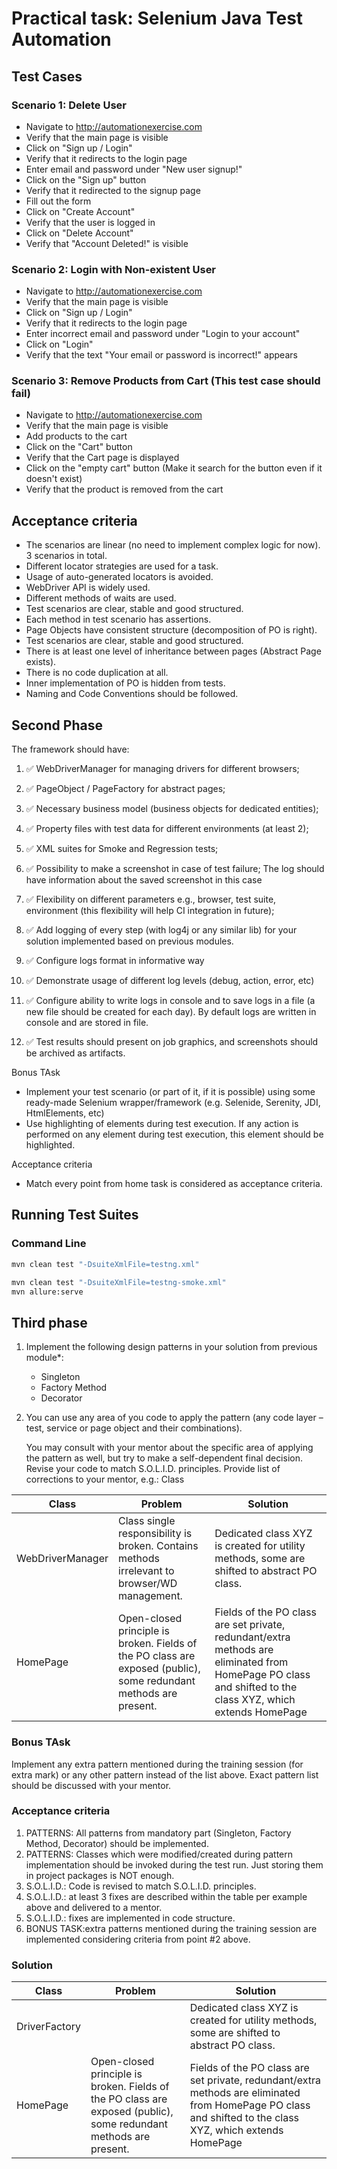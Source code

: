 # Practical task: Selenium Java Test Automation

## Test Cases

### Scenario 1: Delete User
- Navigate to http://automationexercise.com
- Verify that the main page is visible
- Click on "Sign up / Login"
- Verify that it redirects to the login page
- Enter email and password under "New user signup!"
- Click on the "Sign up" button
- Verify that it redirected to the signup page
- Fill out the form
- Click on "Create Account"
- Verify that the user is logged in
- Click on "Delete Account"
- Verify that "Account Deleted!" is visible

### Scenario 2: Login with Non-existent User
- Navigate to http://automationexercise.com
- Verify that the main page is visible
- Click on "Sign up / Login"
- Verify that it redirects to the login page
- Enter incorrect email and password under "Login to your account"
- Click on "Login"
- Verify that the text "Your email or password is incorrect!" appears

### Scenario 3: Remove Products from Cart (This test case should fail)
- Navigate to http://automationexercise.com
- Verify that the main page is visible
- Add products to the cart
- Click on the "Cart" button
- Verify that the Cart page is displayed
- Click on the "empty cart" button (Make it search for the button even if it doesn't exist)
- Verify that the product is removed from the cart


## Acceptance criteria
- The scenarios are linear (no need to implement complex logic for now). 3 scenarios in total.
- Different locator strategies are used for a task.
- Usage of auto-generated locators is avoided.
- WebDriver API is widely used.
- Different methods of waits are used.
- Test scenarios are clear, stable and good structured.
- Each method in test scenario has assertions.
- Page Objects have consistent structure (decomposition of PO is right).
- Test scenarios are clear, stable and good structured.
- There is at least one level of inheritance between pages (Abstract Page exists).
- There is no code duplication at all.
- Inner implementation of PO is hidden from tests.
- Naming and Code Conventions should be followed.



## Second Phase

The framework should have:
1. ✅ WebDriverManager for managing drivers for different browsers;
2. ✅ PageObject / PageFactory for abstract pages;
3. ✅ Necessary business model (business objects for dedicated entities);
4. ✅ Property files with test data for different environments (at least 2);
5. ✅ XML suites for Smoke and Regression tests;
6. ✅ Possibility to make a screenshot in case of test failure; The log should have information about the saved screenshot in this case
7. ✅ Flexibility on different parameters e.g., browser, test suite, environment (this flexibility will help CI integration in future);
8. ✅ Add logging of every step (with log4j or any similar lib) for your solution implemented based on previous modules.

9. ✅ Configure logs format in informative way
10. ✅ Demonstrate usage of different log levels (debug, action, error, etc)
11. ✅ Configure ability to write logs in console and to save logs in a file (a new file should be created for each day). By default logs are written in console and are stored in file.
12. ✅ Test results should present on job graphics, and screenshots should be archived as artifacts.

Bonus TAsk

* Implement your test scenario (or part of it, if it is possible) using some ready-made Selenium wrapper/framework (e.g. Selenide, Serenity, JDI, HtmlElements, etc)
* Use highlighting of elements during test execution. If any action is performed on any element during test execution, this element should be highlighted.

Acceptance criteria

* Match every point from home task is considered as acceptance criteria.


## Running Test Suites

### Command Line

```bash
mvn clean test "-DsuiteXmlFile=testng.xml"

mvn clean test "-DsuiteXmlFile=testng-smoke.xml"
mvn allure:serve
```


## Third phase

1. Implement the following design patterns in your solution from previous module*:
    * Singleton
    * Factory Method
    * Decorator 


2. You can use any area of you code to apply the pattern (any code layer – test, service or page object and their combinations).
    
    You may consult with your mentor about the specific area of applying the pattern as well, but try to make a self-dependent final decision.
    Revise your code to match S.O.L.I.D. principles. Provide list of corrections to your mentor, e.g.:
    Class


| Class | Problem | Solution |
|-------|---------|----------|
| WebDriverManager | Class single responsibility is broken. Contains methods irrelevant to browser/WD management. | Dedicated class XYZ is created for utility methods, some are shifted to abstract PO class. |
| HomePage | Open-closed principle is broken. Fields of the PO class are exposed (public), some redundant methods are present. | Fields of the PO class are set private, redundant/extra methods are eliminated from HomePage PO class and shifted to the class XYZ, which extends HomePage |



### Bonus TAsk
Implement any extra pattern mentioned during the training session (for extra mark) or any other pattern instead of the list above. Exact pattern list should be discussed with your mentor.


### Acceptance criteria
1. PATTERNS: All patterns from mandatory part (Singleton, Factory Method, Decorator) should be implemented.
2. PATTERNS: Classes which were modified/created during pattern implementation should be invoked during the test run. Just storing them in project packages is NOT enough.
3. S.O.L.I.D.: Code is revised to match S.O.L.I.D. principles.
4. S.O.L.I.D.: at least 3 fixes are described within the table per example above and delivered to a mentor.
5. S.O.L.I.D.: fixes are implemented in code structure.
6. BONUS TASK:extra patterns mentioned during the training session are implemented considering criteria from point #2 above.

### Solution


| Class         | Problem                                                                                                           | Solution |
|---------------|-------------------------------------------------------------------------------------------------------------------|----------|
| DriverFactory |                                                                                                                   | Dedicated class XYZ is created for utility methods, some are shifted to abstract PO class. |
| HomePage      | Open-closed principle is broken. Fields of the PO class are exposed (public), some redundant methods are present. | Fields of the PO class are set private, redundant/extra methods are eliminated from HomePage PO class and shifted to the class XYZ, which extends HomePage |

